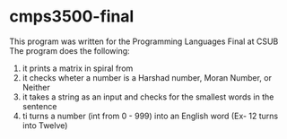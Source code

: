 # cmps3500-final
This program was written for the Programming Languages Final at CSUB
The program does the following:
1. it prints a matrix in spiral from
2. it checks wheter a number is a Harshad number, Moran Number, or Neither
3. it takes a string as an input and checks for the smallest words in the sentence
4. ti turns a number (int from 0 - 999) into an English word (Ex- 12 turns into Twelve)

